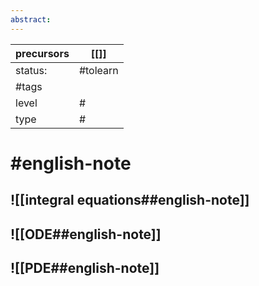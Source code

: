 ```yaml
---
abstract:
---
```



| precursors | [[]]     |
| ---------- | -------- |
| status:    | #tolearn |
| #tags      |          |
| level      | #        |
| type       | #        |
# #english-note 



## ![[integral equations##english-note]]
## ![[ODE##english-note]]
## ![[PDE##english-note]]
